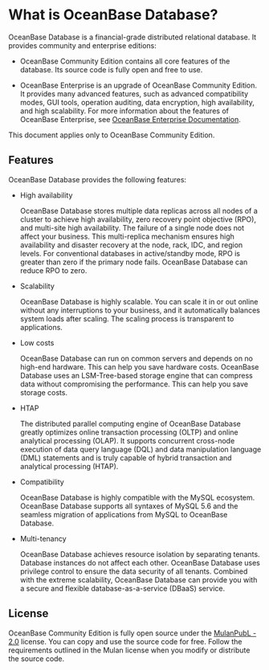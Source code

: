 What is OceanBase Database? 
================================================



OceanBase Database is a financial-grade distributed relational database. It provides community and enterprise editions:

* OceanBase Community Edition contains all core features of the database. Its source code is fully open and free to use.

  

* OceanBase Enterprise is an upgrade of OceanBase Community Edition. It provides many advanced features, such as advanced compatibility modes, GUI tools, operation auditing, data encryption, high availability, and high scalability. For more information about the features of OceanBase Enterprise, see [OceanBase Enterprise Documentation](https://www.oceanbase.com/docs).

  




This document applies only to OceanBase Community Edition. 

Features 
-----------------------------

OceanBase Database provides the following features:

* High availability

  OceanBase Database stores multiple data replicas across all nodes of a cluster to achieve high availability, zero recovery point objective (RPO), and multi-site high availability. The failure of a single node does not affect your business. This multi-replica mechanism ensures high availability and disaster recovery at the node, rack, IDC, and region levels. For conventional databases in active/standby mode, RPO is greater than zero if the primary node fails. OceanBase Database can reduce RPO to zero.
  

* Scalability

  OceanBase Database is highly scalable. You can scale it in or out online without any interruptions to your business, and it automatically balances system loads after scaling. The scaling process is transparent to applications.
  

* Low costs

  OceanBase Database can run on common servers and depends on no high-end hardware. This can help you save hardware costs. OceanBase Database uses an LSM-Tree-based storage engine that can compress data without compromising the performance. This can help you save storage costs.
  

* HTAP

  The distributed parallel computing engine of OceanBase Database greatly optimizes online transaction processing (OLTP) and online analytical processing (OLAP). It supports concurrent cross-node execution of data query language (DQL) and data manipulation language (DML) statements and is truly capable of hybrid transaction and analytical processing (HTAP).
  

* Compatibility

  OceanBase Database is highly compatible with the MySQL ecosystem. OceanBase Database supports all syntaxes of MySQL 5.6 and the seamless migration of applications from MySQL to OceanBase Database.
  

* Multi-tenancy

  OceanBase Database achieves resource isolation by separating tenants. Database instances do not affect each other. OceanBase Database uses privilege control to ensure the data security of all tenants. Combined with the extreme scalability, OceanBase Database can provide you with a secure and flexible database-as-a-service (DBaaS) service.
  




License 
----------------------------

OceanBase Community Edition is fully open source under the [MulanPubL - 2.0](http://license.coscl.org.cn/MulanPubL-2.0/index.html) license. You can copy and use the source code for free. Follow the requirements outlined in the Mulan license when you modify or distribute the source code.

